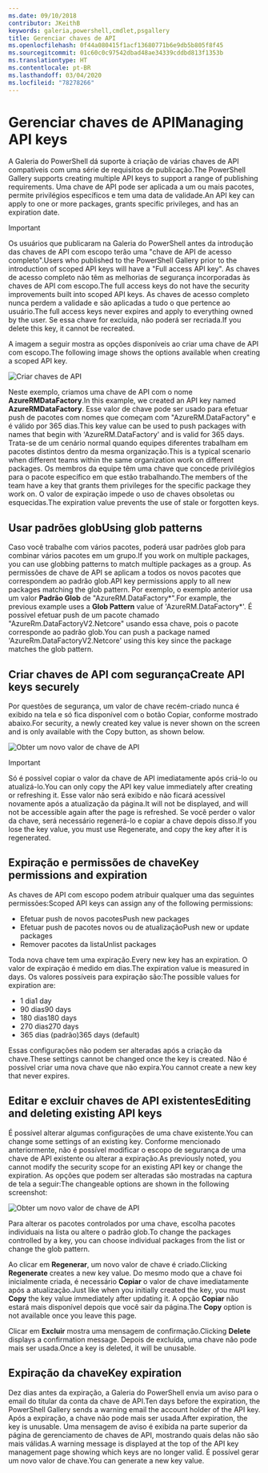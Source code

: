 ```yaml
---
ms.date: 09/10/2018
contributor: JKeithB
keywords: galeria,powershell,cmdlet,psgallery
title: Gerenciar chaves de API
ms.openlocfilehash: 0f44a080415f1acf13680771b6e9db5b805f8f45
ms.sourcegitcommit: 01c60c0c97542dbad48ae34339cddbd813f1353b
ms.translationtype: HT
ms.contentlocale: pt-BR
ms.lasthandoff: 03/04/2020
ms.locfileid: "78278266"
---
```

# <a name="managing-api-keys"></a><span data-ttu-id="45989-103">Gerenciar chaves de API</span><span class="sxs-lookup"><span data-stu-id="45989-103">Managing API keys</span></span>

<span data-ttu-id="45989-104">A Galeria do PowerShell dá suporte à criação de várias chaves de API compatíveis com uma série de requisitos de publicação.</span><span class="sxs-lookup"><span data-stu-id="45989-104">The PowerShell Gallery supports creating multiple API keys to support a range of publishing requirements.</span></span> <span data-ttu-id="45989-105">Uma chave de API pode ser aplicada a um ou mais pacotes, permite privilégios específicos e tem uma data de validade.</span><span class="sxs-lookup"><span data-stu-id="45989-105">An API key can apply to one or more packages, grants specific privileges, and has an expiration date.</span></span>

> [!IMPORTANT]
> <span data-ttu-id="45989-106">Os usuários que publicaram na Galeria do PowerShell antes da introdução das chaves de API com escopo terão uma "chave de API de acesso completo".</span><span class="sxs-lookup"><span data-stu-id="45989-106">Users who published to the PowerShell Gallery prior to the introduction of scoped API keys will have a "Full access API key".</span></span> <span data-ttu-id="45989-107">As chaves de acesso completo não têm as melhorias de segurança incorporadas às chaves de API com escopo.</span><span class="sxs-lookup"><span data-stu-id="45989-107">The full access keys do not have the security improvements built into scoped API keys.</span></span> <span data-ttu-id="45989-108">As chaves de acesso completo nunca perdem a validade e são aplicadas a tudo o que pertence ao usuário.</span><span class="sxs-lookup"><span data-stu-id="45989-108">The full access keys never expires and apply to everything owned by the user.</span></span> <span data-ttu-id="45989-109">Se essa chave for excluída, não poderá ser recriada.</span><span class="sxs-lookup"><span data-stu-id="45989-109">If you delete this key, it cannot be recreated.</span></span>

<span data-ttu-id="45989-110">A imagem a seguir mostra as opções disponíveis ao criar uma chave de API com escopo.</span><span class="sxs-lookup"><span data-stu-id="45989-110">The following image shows the options available when creating a scoped API key.</span></span>

![Criar chaves de API](media/creating-APIkeys/PSGallery_KeyScoped.png)

<span data-ttu-id="45989-112">Neste exemplo, criamos uma chave de API com o nome **AzureRMDataFactory**.</span><span class="sxs-lookup"><span data-stu-id="45989-112">In this example, we created an API key named **AzureRMDataFactory**.</span></span> <span data-ttu-id="45989-113">Esse valor de chave pode ser usado para efetuar push de pacotes com nomes que começam com "AzureRM.DataFactory" e é válido por 365 dias.</span><span class="sxs-lookup"><span data-stu-id="45989-113">This key value can be used to push packages with names that begin with 'AzureRM.DataFactory' and is valid for 365 days.</span></span> <span data-ttu-id="45989-114">Trata-se de um cenário normal quando equipes diferentes trabalham em pacotes distintos dentro da mesma organização.</span><span class="sxs-lookup"><span data-stu-id="45989-114">This is a typical scenario when different teams within the same organization work on different packages.</span></span> <span data-ttu-id="45989-115">Os membros da equipe têm uma chave que concede privilégios para o pacote específico em que estão trabalhando.</span><span class="sxs-lookup"><span data-stu-id="45989-115">The members of the team have a key that grants them privileges for the specific package they work on.</span></span>
<span data-ttu-id="45989-116">O valor de expiração impede o uso de chaves obsoletas ou esquecidas.</span><span class="sxs-lookup"><span data-stu-id="45989-116">The expiration value prevents the use of stale or forgotten keys.</span></span>

## <a name="using-glob-patterns"></a><span data-ttu-id="45989-117">Usar padrões glob</span><span class="sxs-lookup"><span data-stu-id="45989-117">Using glob patterns</span></span>

<span data-ttu-id="45989-118">Caso você trabalhe com vários pacotes, poderá usar padrões glob para combinar vários pacotes em um grupo.</span><span class="sxs-lookup"><span data-stu-id="45989-118">If you work on multiple packages, you can use globbing patterns to match multiple packages as a group.</span></span> <span data-ttu-id="45989-119">As permissões de chave de API se aplicam a todos os novos pacotes que correspondem ao padrão glob.</span><span class="sxs-lookup"><span data-stu-id="45989-119">API key permissions apply to all new packages matching the glob pattern.</span></span> <span data-ttu-id="45989-120">Por exemplo, o exemplo anterior usa um valor **Padrão Glob** de "AzureRM.DataFactory\*".</span><span class="sxs-lookup"><span data-stu-id="45989-120">For example, the previous example uses a **Glob Pattern** value of 'AzureRM.DataFactory\*'.</span></span> <span data-ttu-id="45989-121">É possível efetuar push de um pacote chamado "AzureRm.DataFactoryV2.Netcore" usando essa chave, pois o pacote corresponde ao padrão glob.</span><span class="sxs-lookup"><span data-stu-id="45989-121">You can push a package named 'AzureRm.DataFactoryV2.Netcore' using this key since the package matches the glob pattern.</span></span>

## <a name="create-api-keys-securely"></a><span data-ttu-id="45989-122">Criar chaves de API com segurança</span><span class="sxs-lookup"><span data-stu-id="45989-122">Create API keys securely</span></span>

<span data-ttu-id="45989-123">Por questões de segurança, um valor de chave recém-criado nunca é exibido na tela e só fica disponível com o botão Copiar, conforme mostrado abaixo.</span><span class="sxs-lookup"><span data-stu-id="45989-123">For security, a newly created key value is never shown on the screen and is only available with the Copy button, as shown below.</span></span>

![Obter um novo valor de chave de API](media/creating-APIkeys/PSGallery_CopyCreatedKey.png)

> [!IMPORTANT]
> <span data-ttu-id="45989-125">Só é possível copiar o valor da chave de API imediatamente após criá-lo ou atualizá-lo.</span><span class="sxs-lookup"><span data-stu-id="45989-125">You can only copy the API key value immediately after creating or refreshing it.</span></span> <span data-ttu-id="45989-126">Esse valor não será exibido e não ficará acessível novamente após a atualização da página.</span><span class="sxs-lookup"><span data-stu-id="45989-126">It will not be displayed, and will not be accessible again after the page is refreshed.</span></span> <span data-ttu-id="45989-127">Se você perder o valor da chave, será necessário regenerá-lo e copiar a chave depois disso.</span><span class="sxs-lookup"><span data-stu-id="45989-127">If you lose the key value, you must use Regenerate, and copy the key after it is regenerated.</span></span>

## <a name="key-permissions-and-expiration"></a><span data-ttu-id="45989-128">Expiração e permissões de chave</span><span class="sxs-lookup"><span data-stu-id="45989-128">Key permissions and expiration</span></span>

<span data-ttu-id="45989-129">As chaves de API com escopo podem atribuir qualquer uma das seguintes permissões:</span><span class="sxs-lookup"><span data-stu-id="45989-129">Scoped API keys can assign any of the following permissions:</span></span>

- <span data-ttu-id="45989-130">Efetuar push de novos pacotes</span><span class="sxs-lookup"><span data-stu-id="45989-130">Push new packages</span></span>
- <span data-ttu-id="45989-131">Efetuar push de pacotes novos ou de atualização</span><span class="sxs-lookup"><span data-stu-id="45989-131">Push new or update packages</span></span>
- <span data-ttu-id="45989-132">Remover pacotes da lista</span><span class="sxs-lookup"><span data-stu-id="45989-132">Unlist packages</span></span>

<span data-ttu-id="45989-133">Toda nova chave tem uma expiração.</span><span class="sxs-lookup"><span data-stu-id="45989-133">Every new key has an expiration.</span></span> <span data-ttu-id="45989-134">O valor de expiração é medido em dias.</span><span class="sxs-lookup"><span data-stu-id="45989-134">The expiration value is measured in days.</span></span> <span data-ttu-id="45989-135">Os valores possíveis para expiração são:</span><span class="sxs-lookup"><span data-stu-id="45989-135">The possible values for expiration are:</span></span>

- <span data-ttu-id="45989-136">1 dia</span><span class="sxs-lookup"><span data-stu-id="45989-136">1 day</span></span>
- <span data-ttu-id="45989-137">90 dias</span><span class="sxs-lookup"><span data-stu-id="45989-137">90 days</span></span>
- <span data-ttu-id="45989-138">180 dias</span><span class="sxs-lookup"><span data-stu-id="45989-138">180 days</span></span>
- <span data-ttu-id="45989-139">270 dias</span><span class="sxs-lookup"><span data-stu-id="45989-139">270 days</span></span>
- <span data-ttu-id="45989-140">365 dias (padrão)</span><span class="sxs-lookup"><span data-stu-id="45989-140">365 days (default)</span></span>

<span data-ttu-id="45989-141">Essas configurações não podem ser alteradas após a criação da chave.</span><span class="sxs-lookup"><span data-stu-id="45989-141">These settings cannot be changed once the key is created.</span></span> <span data-ttu-id="45989-142">Não é possível criar uma nova chave que não expira.</span><span class="sxs-lookup"><span data-stu-id="45989-142">You cannot create a new key that never expires.</span></span>

## <a name="editing-and-deleting-existing-api-keys"></a><span data-ttu-id="45989-143">Editar e excluir chaves de API existentes</span><span class="sxs-lookup"><span data-stu-id="45989-143">Editing and deleting existing API keys</span></span>

<span data-ttu-id="45989-144">É possível alterar algumas configurações de uma chave existente.</span><span class="sxs-lookup"><span data-stu-id="45989-144">You can change some settings of an existing key.</span></span> <span data-ttu-id="45989-145">Conforme mencionado anteriormente, não é possível modificar o escopo de segurança de uma chave de API existente ou alterar a expiração.</span><span class="sxs-lookup"><span data-stu-id="45989-145">As previously noted, you cannot modify the security scope for an existing API key or change the expiration.</span></span> <span data-ttu-id="45989-146">As opções que podem ser alteradas são mostradas na captura de tela a seguir:</span><span class="sxs-lookup"><span data-stu-id="45989-146">The changeable options are shown in the following screenshot:</span></span>

![Obter um novo valor de chave de API](media/creating-APIkeys/PSGallery_EditAPIKey.png)

<span data-ttu-id="45989-148">Para alterar os pacotes controlados por uma chave, escolha pacotes individuais na lista ou altere o padrão glob.</span><span class="sxs-lookup"><span data-stu-id="45989-148">To change the packages controlled by a key, you can choose individual packages from the list or change the glob pattern.</span></span>

<span data-ttu-id="45989-149">Ao clicar em **Regenerar**, um novo valor de chave é criado.</span><span class="sxs-lookup"><span data-stu-id="45989-149">Clicking **Regenerate** creates a new key value.</span></span> <span data-ttu-id="45989-150">Do mesmo modo que a chave foi inicialmente criada, é necessário **Copiar** o valor de chave imediatamente após a atualização.</span><span class="sxs-lookup"><span data-stu-id="45989-150">Just like when you initially created the key, you must **Copy** the key value immediately after updating it.</span></span> <span data-ttu-id="45989-151">A opção **Copiar** não estará mais disponível depois que você sair da página.</span><span class="sxs-lookup"><span data-stu-id="45989-151">The **Copy** option is not available once you leave this page.</span></span>

<span data-ttu-id="45989-152">Clicar em **Excluir** mostra uma mensagem de confirmação.</span><span class="sxs-lookup"><span data-stu-id="45989-152">Clicking **Delete** displays a confirmation message.</span></span> <span data-ttu-id="45989-153">Depois de excluída, uma chave não pode mais ser usada.</span><span class="sxs-lookup"><span data-stu-id="45989-153">Once a key is deleted, it will be unusable.</span></span>

## <a name="key-expiration"></a><span data-ttu-id="45989-154">Expiração da chave</span><span class="sxs-lookup"><span data-stu-id="45989-154">Key expiration</span></span>

<span data-ttu-id="45989-155">Dez dias antes da expiração, a Galeria do PowerShell envia um aviso para o email do titular da conta da chave de API.</span><span class="sxs-lookup"><span data-stu-id="45989-155">Ten days before the expiration, the PowerShell Gallery sends a warning email the account holder of the API key.</span></span> <span data-ttu-id="45989-156">Após a expiração, a chave não pode mais ser usada.</span><span class="sxs-lookup"><span data-stu-id="45989-156">After expiration, the key is unusable.</span></span> <span data-ttu-id="45989-157">Uma mensagem de aviso é exibida na parte superior da página de gerenciamento de chaves de API, mostrando quais delas não são mais válidas.</span><span class="sxs-lookup"><span data-stu-id="45989-157">A warning message is displayed at the top of the API key management page showing which keys are no longer valid.</span></span> <span data-ttu-id="45989-158">É possível gerar um novo valor de chave.</span><span class="sxs-lookup"><span data-stu-id="45989-158">You can generate a new key value.</span></span>
